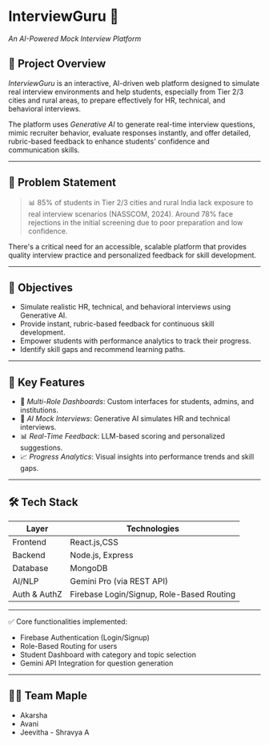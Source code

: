 # InterviewGuru 🎯
*An AI-Powered Mock Interview Platform*

## 🚀 Project Overview

*InterviewGuru* is an interactive, AI-driven web platform designed to simulate real interview environments and help students, especially from Tier 2/3 cities and rural areas, to prepare effectively for HR, technical, and behavioral interviews.

The platform uses *Generative AI* to generate real-time interview questions, mimic recruiter behavior, evaluate responses instantly, and offer detailed, rubric-based feedback to enhance students' confidence and communication skills.

---

## 🧠 Problem Statement

> 📊 85% of students in Tier 2/3 cities and rural India lack exposure to real interview scenarios (NASSCOM, 2024). Around 78% face rejections in the initial screening due to poor preparation and low confidence.

There's a critical need for an accessible, scalable platform that provides quality interview practice and personalized feedback for skill development.

---

## 🎯 Objectives

- Simulate realistic HR, technical, and behavioral interviews using Generative AI.
- Provide instant, rubric-based feedback for continuous skill development.
- Empower students with performance analytics to track their progress.
- Identify skill gaps and recommend learning paths.

---

## 🌟 Key Features

- 🔑 *Multi-Role Dashboards*: Custom interfaces for students, admins, and institutions.
- 🤖 *AI Mock Interviews*: Generative AI simulates HR and technical interviews.
- 📊 *Real-Time Feedback*: LLM-based scoring and personalized suggestions.
- 📈 *Progress Analytics*: Visual insights into performance trends and skill gaps.

---

## 🛠 Tech Stack

| Layer       | Technologies                            |
|-------------|------------------------------------------|
| Frontend    | React.js,CSS                             |
| Backend     | Node.js, Express                         |
| Database    | MongoDB                                  |
| AI/NLP      | Gemini Pro (via REST API)                |
| Auth & AuthZ| Firebase Login/Signup, Role-Based Routing|

---


✅ Core functionalities implemented:
- Firebase Authentication (Login/Signup)
- Role-Based Routing for users
- Student Dashboard with category and topic selection
- Gemini API Integration for question generation

---

## 👨‍💻 Team Maple

- Akarsha  
- Avani 
- Jeevitha
- Shravya A
  
